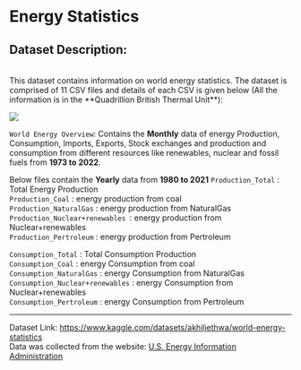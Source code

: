 # Energy Statistics


## Dataset Description:
<br>
This dataset contains information on world energy statistics. The dataset is comprised of 11 CSV files and details of each CSV is given below (All the information is in the **Quadrillion British Thermal Unit**): 
<br>

![](https://www.googleapis.com/download/storage/v1/b/kaggle-user-content/o/inbox%2F11236145%2F44c1568d71a1fae279051dd542d3c3be%2Fnewplot.png?generation=1682750027461826&alt=media)
<br>

`World Energy Overview`: Contains the **Monthly** data of energy Production, Consumption, Imports, Exports, Stock exchanges and production and consumption from different resources like renewables, nuclear and fossil fuels from **1973 to 2022**.

Below files contain the **Yearly** data from **1980 to 2021**
`Production_Total` : Total Energy Production <br>
`Production_Coal` : energy production from coal <br>
`Production_NaturalGas` : energy production from NaturalGas <br>
`Production_Nuclear+renewables `: energy production from Nuclear+renewables <br>
`Production_Pertroleum` : energy production from Pertroleum <br>

`Consumption_Total` : Total Consumption Production <br>
`Consumption_Coal` : energy Consumption from coal <br>
`Consumption_NaturalGas` : energy Consumption from NaturalGas <br>
`Consumption_Nuclear+renewables` : energy Consumption from Nuclear+renewables <br>
`Consumption_Pertroleum` : energy Consumption from Pertroleum <br>
<hr>

Dataset Link: https://www.kaggle.com/datasets/akhiljethwa/world-energy-statistics <br>
Data was collected from the website: [U.S. Energy Information Administration](https://www.eia.gov/) <br>

